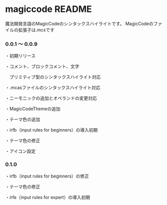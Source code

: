 # magiccode README

魔法開発言語のMagicCodeのシンタックスハイライトです。
MagicCodeのファイルの拡張子は.mcsです

### 0.0.1 ～ 0.0.9
・初期リリース

・コメント、ブロックコメント、文字

　プリミティブ型のシンタックスハイライト対応

・.mcasファイルのシンタックスハイライト対応

・ニーモニックの追加とオペランドの変更対応

・MagicCodeThemeの追加

・テーマ色の追加

・irfb（input rules for beginners）の導入初期

・テーマ色の修正

・アイコン設定

### 0.1.0

・irfb（input rules for beginners）の修正

・テーマ色の修正

・irfe（input rules for expert）の導入初期

